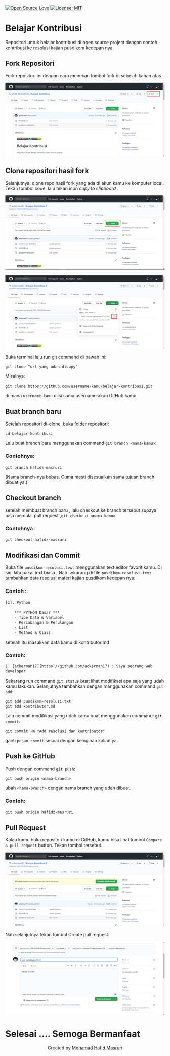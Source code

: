 [![Open Source Love](https://badges.frapsoft.com/os/v1/open-source.svg?v=103)](https://github.com/ellerbrock/open-source-badges/)
[![License: MIT](https://img.shields.io/badge/License-MIT-green.svg)](https://opensource.org/licenses/MIT)

# Belajar Kontribusi

Repositori untuk belajar kontribusi di open source project dengan contoh kontribusi ke resolusi kajian pusdikom kedepan nya.

## Fork Repositori

Fork repositori ini dengan cara menekan tombol fork di sebelah kanan atas.

![fork](/assets/image/kontribusi/gambar_1.png)

## Clone repositori hasil fork

Selanjutnya, clone repo hasil fork yang ada di akun kamu ke komputer local. Tekan tombol code, lalu tekan icon _copy to clipboard_ .

![fork](/assets/image/kontribusi/gambar_2.png)

![fork](/assets/image/kontribusi/gambar_3.png)

Buka terminal lalu run git command di bawah ini:

```
git clone "url yang udah dicopy"
```

Misalnya:

```
git clone https://github.com/username-kamu/belajar-kontribusi.git
```

di mana `username-kamu` diisi sama username akun GitHub kamu.

## Buat branch baru

Setelah repositori di-clone, buka folder repositori:

```
cd belajar-kontribusi
```

Lalu buat branch baru menggunakan command `git branch <nama-kamu>`:

### Contohnya:

```
git branch hafidz-masruri
```

(Nama branch-nya bebas. Cuma mesti disesuaikan sama tujuan branch dibuat ya.)

## Checkout branch

setelah membuat branch baru , lalu checkout ke branch tersebut supaya bisa memulai pull request ,`git checkout <nama-kamu>`

### Contohnya :

```
git checkout hafidz-masruri
```

## Modifikasi dan Commit

Buka file `pusdikom-resolusi.text` menggunakan text editor favorit kamu. Di sini kita pakai text biasa
, Nah sekarang di file `pusdikom-resolusi.text` tambahkan data resolusi materi kajian pusdikom kedepan nya:

### Contoh :

```
[1]. Python

    *** PYTHON Dasar ***
    - Tipe Data & Variabel
    - Percabangan & Perulangan
    - List
    - Method & Class
```

setelah itu masukkan data kamu di kontributor.md

### Contoh:

```
1. [ackerman17](https://github.com/ackerman17) : Saya seorang web developer
```

Sekarang run command `git status` buat lihat modifikasi apa saja yang udah kamu lakukan.
Selanjutnya tambahkan dengan menggunakan command `git add`:

```
git add pusdikom-resolusi.txt
git add kontributor.md
```

Lalu commit modifikasi yang udah kamu buat menggunakan command: `git commit`:

```
git commit -m "Add resolusi dan kontributor"
```

ganti `pesan commit` sesuai dengan keinginan kalian ya.

## Push ke GitHub

Push dengan command `git push`:

```
git push origin <nama-branch>
```

ubah `<nama-branch>` dengan nama branch yang udah dibuat.

### Contoh:

```
git push origin hafidz-masruri
```

## Pull Request

Kalau kamu buka repositori kamu di GitHub, kamu bisa lihat tombol `Compare & pull request` button. Tekan tombol tersebut.

![fork](/assets/image/kontribusi/gambar_4.png)

Nah selanjutnya tekan tombol Create pull request.

![fork](/assets/image/kontribusi/gambar_5.png)

# Selesai .... Semoga Bermanfaat

<p align="center">Created by <a href="https://github.com/ackerman17">Mohamad Hafid Masruri</a></p>
